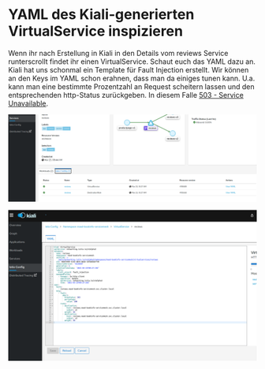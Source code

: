 # YAML des Kiali-generierten VirtualService inspizieren

Wenn ihr nach Erstellung in Kiali in den Details vom reviews Service runterscrollt findet ihr einen VirtualService. Schaut euch das YAML dazu an. Kiali hat uns schonmal ein Template für Fault Injection erstellt. Wir können an den Keys im YAML schon erahnen, dass man da einiges tunen kann. U.a. kann man eine bestimmte Prozentzahl an Request scheitern lassen und den entsprechenden http-Status zurückgeben. In diesem Falle [503 - Service Unavailable](https://developer.mozilla.org/de/docs/Web/HTTP/Status/503).

![](../../../.gitbook/assets/image%20%28152%29.png)

![](../../../.gitbook/assets/image%20%28150%29.png)

